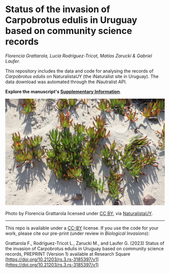 # Status of the invasion of Carpobrotus edulis in Uruguay based on community science records
*Florencia Grattarola, Lucía Rodríguez-Tricot, Matías Zarucki & Gabriel Laufer*.

This repository includes the data and code for analysing the records of *Carpobrotus edulis* on NaturalistaUY (the iNaturalist site in Uruguay). The data download was automated through the iNautralist API.

**Explore the manuscript's [Supplementary Information](https://bienflorencia.github.io/carpobrotus-uruguay/code/carpobrotus-uruguay-en.html)**.

![](docs/Carpobrotus_edulis.jpeg)

Photo by Florencia Grattarola licensed under [CC BY](http://creativecommons.org/licenses/by/4.0/), via [NaturalistaUY](https://www.naturalista.uy/observations/38173952).

---

This repo is available under a [CC-BY](https://creativecommons.org/licenses/by/4.0/deed.es) license. If you use the code for your work, please cite our pre-print (under review in *Biological Invasions*):

Grattarola F., Rodríguez-Tricot L., Zarucki M., and Laufer G. (2023) Status of the invasion of Carpobrotus edulis in Uruguay based on community science records, PREPRINT (Version 1) available at Research Square [https://doi.org/10.21203/rs.3.rs-3185397/v1](https://doi.org/10.21203/rs.3.rs-3185397/v1)
